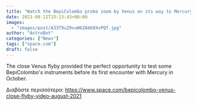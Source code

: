 ```yaml
---
title: "Watch the BepiColombo probe zoom by Venus on its way to Mercury in this new video"
date: 2021-08-12T15:13:43+00:00
images:
  - "images/post/A33T9uZ9vuW6ZAb68XvPQf.jpg"
author: "AstroBot"
categories: ["News"]
tags: ["space.com"]
draft: false
---
```


The close Venus flyby provided the perfect opportunity to test some BepiColombo's instruments before its first encounter with Mercury in October. 

Διαβάστε περισσότερα: https://www.space.com/bepicolombo-venus-close-flyby-video-august-2021
